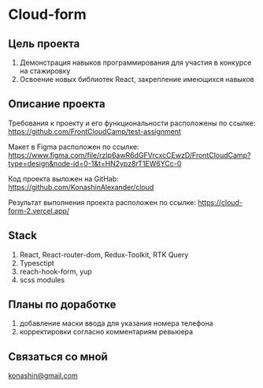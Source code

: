 # Cloud-form

## Цель проекта

1. Демонстрация навыков программирования для участия в конкурсе на стажировку
2. Освоение новых библиотек React, закрепление имеющихся навыков

## Описание проекта

Требования к проекту и его функциональности расположены по ссылке:
<https://github.com/FrontCloudCamp/test-assignment>

Макет в Figma расположен по ссылке:
<https://www.figma.com/file/rzIp6awR6dGFVrcxcCEwzD/FrontCloudCamp?type=design&node-id=0-1&t=HN2ypz8rT1EW6YCc-0>

Код проекта выложен на GitHab:
<https://github.com/KonashinAlexander/cloud>

Результат выполнения проекта расположен по ссылке:
<https://cloud-form-2.vercel.app/>

## Stack

1. React, React-router-dom, Redux-Toolkit, RTK Query
2. Typesctipt
3. reach-hook-form, yup
4. scss modules

## Планы по доработке

1. добавление маски ввода для указания номера телефона
2. корректировки согласно комментариям ревьюера

## Связаться со мной

konashin@gmail.com

